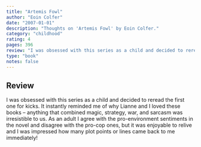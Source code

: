 ```yaml
---
title: "Artemis Fowl"
author: "Eoin Colfer"
date: "2007-01-01"
description: "Thoughts on 'Artemis Fowl' by Eoin Colfer."
category: "childhood"
rating: 4
pages: 396
review: "I was obsessed with this series as a child and decided to reread the first one for kicks. It instantly reminded me of why Lianne and I loved these books – anything that combined magic, strategy, war, and sarcasm was irresistible to us. As an adult I agree with the pro-environment sentiments in the novel and disagree with the pro-cop ones, but it was enjoyable to relive and I was impressed how many plot points or lines came back to me immediately!"
type: "book"
notes: false
---
```


## Review

I was obsessed with this series as a child and decided to reread the first one for kicks. It instantly reminded me of why Lianne and I loved these books – anything that combined magic, strategy, war, and sarcasm was irresistible to us. As an adult I agree with the pro-environment sentiments in the novel and disagree with the pro-cop ones, but it was enjoyable to relive and I was impressed how many plot points or lines came back to me immediately!
